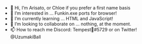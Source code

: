 - 👋 Hi, I’m Arisato, or Chloe if you prefer a first name basis
- 👀 I’m interested in ... Funkin.exe ports for browser!
- 🌱 I’m currently learning ... HTML and JavaScript!
- 💞️ I’m looking to collaborate on ...
nothing, at the moment.
- 📫 How to reach me 
Discord: Tempest🌊#5729 or on Twitter!
@UzumakiBall


